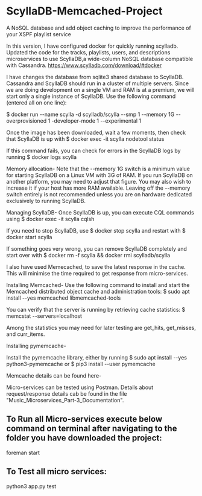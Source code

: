 # ScyllaDB-Memcached-Project
A NoSQL database and add object caching to improve the performance of your XSPF playlist service

In this version, I have configured docker for quickly running scylladb. Updated the code for the tracks, playlists, users, and descriptions microservices to use ScyllaDB,a wide-column NoSQL database compatible with Cassandra.
https://www.scylladb.com/download/#docker

I have changes the database from sqlite3 shared database to ScyllaDB. Cassandra and ScyllaDB should run in a cluster of multiple servers. Since we are doing development on a single VM and RAM is at a premium, we will start only a single instance of ScyllaDB. Use the following command (entered all on one line):
		
$ docker run --name scylla -d scylladb/scylla --smp 1 --memory 1G --overprovisioned 1 -developer-mode 1 --experimental 1

Once the image has been downloaded, wait a few moments, then check that ScyllaDB is up
with
		$ docker exec -it scylla nodetool status

If this command fails, you can check for errors in the ScyllaDB logs by running
		$ docker logs scylla

Memory allocation- 
Note that the --memory 1G switch is a minimum value for starting ScyllaDB on a Linux VM with
3G of RAM. If you run ScyllaDB on another platform, you may need to adjust that figure. You
may also wish to increase it if your host has more RAM available.
Leaving off the --memory switch entirely is not recommended unless you are on hardware
dedicated exclusively to running ScyllaDB.

Managing ScyllaDB-
Once ScyllaDB is up, you can execute CQL commands using
	$ docker exec -it scylla cqlsh

If you need to stop ScyllaDB, use
	$ docker stop scylla
and restart with
	$ docker start scylla

If something goes very wrong, you can remove ScyllaDB completely and start over with
	$ docker rm -f scylla &amp;&amp; docker rmi scylladb/scylla



I also have used Memecached, to save the latest response in the cache. This will minimise the time required to get response from micro-services.

Installing Memcached-
Use the following command to install and start the Memcached distributed object cache and
administration tools:
	$ sudo apt install --yes memcached libmemcached-tools

You can verify that the server is running by retrieving cache statistics:
	$ memcstat --servers=localhost

Among the statistics you may need for later testing are get_hits, get_misses, and
curr_items.

Installing pymemcache- 

Install the pymemcache library, either by running
	$ sudo apt install --yes python3-pymemcache
or
	$ pip3 install --user pymemcache


Memcache details can be found here-  

Micro-services can be tested using Postman. Details about request/response details cab be found in the file "Music_Microservices_Part-3_Documentation". 



To Run all Micro-services execute below command on terminal after navigating to the folder you have downloaded the project:
-----------------------------
foreman start


To Test all micro services:
-------------------------
python3 app.py test
